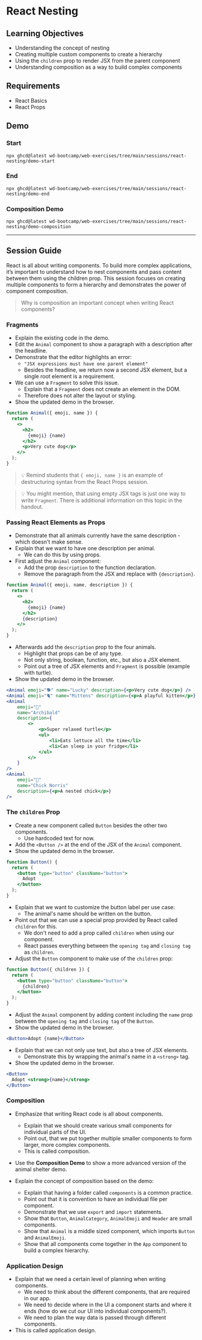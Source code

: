 # React Nesting

## Learning Objectives

- Understanding the concept of nesting
- Creating multiple custom components to create a hierarchy
- Using the `children` prop to render JSX from the parent component
- Understanding composition as a way to build complex components

## Requirements

- React Basics
- React Props

## Demo

### Start

```
npx ghcd@latest wd-bootcamp/web-exercises/tree/main/sessions/react-nesting/demo-start
```

### End

```
npx ghcd@latest wd-bootcamp/web-exercises/tree/main/sessions/react-nesting/demo-end
```

### Composition Demo

```
npx ghcd@latest wd-bootcamp/web-exercises/tree/main/sessions/react-nesting/demo-composition
```

---

## Session Guide

React is all about writing components. To build more complex applications, it’s important to understand how to nest components and pass content between them using the children prop. This session focuses on creating multiple components to form a hierarchy and demonstrates the power of component composition.

> Why is composition an important concept when writing React components?

### Fragments

- Explain the existing code in the demo.
- Edit the `Animal` component to show a paragraph with a description after the headline.
- Demonstrate that the editor highlights an error:
  - `"JSX expressions must have one parent element"`
  - Besides the headline, we return now a second JSX element, but a single root element is a requirement.
- We can use a `Fragment` to solve this issue.
  - Explain that a `Fragment` does not create an element in the DOM.
  - Therefore does not alter the layout or styling.
- Show the updated demo in the browser.

```jsx
function Animal({ emoji, name }) {
  return (
    <>
      <h2>
        {emoji} {name}
      </h2>
      <p>Very cute dog</p>
    </>
  );
}
```

> 💡 Remind students that `{ emoji, name }` is an example of destructuring syntax from the React Props session.

> 💡 You might mention, that using empty JSX tags is just one way to write `Fragment`. There is additional information on this topic in the handout.

### Passing React Elements as Props

- Demonstrate that all animals currently have the same description - which doesn't make sense.
- Explain that we want to have one description per animal.
  - We can do this by using props.
- First adjust the `Animal` component:
  - Add the prop `description` to the function declaration.
  - Remove the paragraph from the JSX and replace with `{description}`.

```jsx
function Animal({ emoji, name, description }) {
  return (
    <>
      <h2>
        {emoji} {name}
      </h2>
      {description}
    </>
  );
}
```

- Afterwards add the `description` prop to the four animals.
  - Highlight that props can be of any type.
  - Not only string, boolean, function, etc., but also a JSX element.
  - Point out a tree of JSX elements and `Fragment` is possible (example with turtle).
- Show the updated demo in the browser.

```jsx
<Animal emoji="🐕" name="Lucky" description={<p>Very cute dog</p>} />
<Animal emoji="🐈" name="Mittens" description={<p>A playful kitten</p>} />
<Animal
	emoji="🐢"
	name="Archibald"
	description={
		<>
			<p>Super relaxed turtle</p>
			<ul>
				<li>Eats lettuce all the time</li>
				<li>Can sleep in your fridge</li>
			</ul>
		</>
	}
/>
<Animal
	emoji="🐣"
	name="Chick Norris"
	description={<p>A nested chick</p>}
/>
```

### The `children` Prop

- Create a new component called `Button` besides the other two components.
  - Use hardcoded text for now.
- Add the `<Button />` at the end of the JSX of the `Animal` component.
- Show the updated demo in the browser.

```jsx
function Button() {
  return (
    <button type="button" className="button">
      Adopt
    </button>
  );
}
```

- Explain that we want to customize the button label per use case:
  - The animal's name should be written on the button.
- Point out that we can use a special prop provided by React called `children` for this.
  - We don't need to add a prop called `children` when using our component.
  - React passes everything between the `opening tag` and `closing tag` as `children`.
- Adjust the `Button` component to make use of the `children` prop:

```jsx
function Button({ children }) {
  return (
    <button type="button" className="button">
      {children}
    </button>
  );
}
```

- Adjust the `Animal` component by adding content including the `name` prop between the `opening tag` and `closing tag` of the `Button`.
- Show the updated demo in the browser.

```jsx
<Button>Adopt {name}</Button>
```

- Explain that we can not only use text, but also a tree of JSX elements.
  - Demonstrate this by wrapping the animal's name in a `<strong>` tag.
- Show the updated demo in the browser.

```jsx
<Button>
  Adopt <strong>{name}</strong>
</Button>
```

### Composition

- Emphasize that writing React code is all about components.

  - Explain that we should create various small components for individual parts of the UI.
  - Point out, that we put together multiple smaller components to form larger, more complex components.
  - This is called composition.

- Use the **Composition Demo** to show a more advanced version of the animal shelter demo.

- Explain the concept of composition based on the demo:
  - Explain that having a folder called `components` is a common practice.
  - Point out that it is convention to have an individual file per component.
  - Demonstrate that we use `export` and `import` statements.
  - Show that `Button`, `AnimalCategory`, `AnimalEmoji` and `Header` are small components.
  - Show that `Animal` is a middle sized component, which imports `Button` and `AnimalEmoji`.
  - Show that all components come together in the `App` component to build a complex hierarchy.

### Application Design

- Explain that we need a certain level of planning when writing components.
  - We need to think about the different components, that are required in our app.
  - We need to decide where in the UI a component starts and where it ends (how do we cut our UI into individual components?).
  - We need to plan the way data is passed through different components.
- This is called application design.
